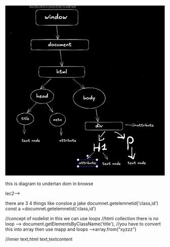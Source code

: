 ![Alt text](image.png)

this is diagram to undertan dom in browse


lec2-->

there are 3 4 things like consloe p jake
documnet.getelemnetid('class,id')
const a =documnet.getelemnetid('class,id')


//concept of nodelist in this we can use loops
//html collection there is no loop --> document.getElementsByClassName('title'),
//you have to convert this into array then use mapp and loops -->array.from("xyzzz")


//inner text,html text,textcontent 